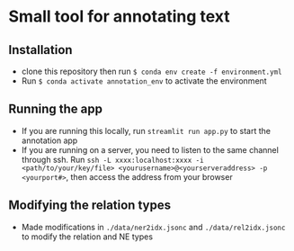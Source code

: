 # Small tool for annotating text

## Installation
- clone this repository then run `$ conda env create -f environment.yml`
- Run `$ conda activate annotation_env` to activate the environment

## Running the app
- If you are running this locally, run `streamlit run app.py` to start the annotation app
- If you are running on a server, you need to listen to the same channel through ssh. 
Run `ssh -L xxxx:localhost:xxxx -i <path/to/your/key/file> <yourusername>@<yourserveraddress> -p <yourport#>`, then access the address from your browser

## Modifying the relation types
- Made modifications in `./data/ner2idx.jsonc` and `./data/rel2idx.jsonc` to modify the relation and NE types
